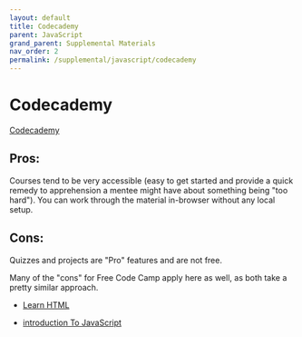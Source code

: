 ```yaml
---
layout: default
title: Codecademy
parent: JavaScript
grand_parent: Supplemental Materials
nav_order: 2
permalink: /supplemental/javascript/codecademy
---
```


# Codecademy

<a href="https://www.codecademy.com" target="blank">Codecademy</a>

## Pros:

Courses tend to be very accessible (easy to get started and provide a
quick remedy to apprehension a mentee might have about something being "too hard").
You can work through the material in-browser without any local setup.

## Cons:

Quizzes and projects are "Pro" features and are not free.

Many of the "cons" for Free Code Camp apply here as well, as both
take a pretty similar approach.

- <a href="https://www.codecademy.com/learn/learn-html" target="_blank" class="external">Learn HTML</a>

- <a href="https://www.codecademy.com/learn/introduction-to-javascript" target="_blank" class="external">introduction To JavaScript</a>
